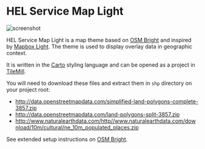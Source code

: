 HEL Service Map Light
==========

![screenshot](https://raw.githubusercontent.com/terotic/hel-service-map-light/master/screenshot.png)

HEL Service Map Light is a map theme based on [OSM Bright][] and inspired by [Mapbox Light][]. 
The theme is used to display overlay data in geographic context.

It is written in the [Carto][] styling language
and can be opened as a project in [TileMill][].

[Carto]: http://github.com/mapbox/carto/
[TileMill]: http://tilemill.com/
[Mapbox Light]: https://www.mapbox.com/maps/light-dark/
[OSM Bright]: https://github.com/mapbox/osm-bright
[Mapnik]: https://github.com/mapnik/mapnik

You will need to download these files and extract them in `shp` directory on your project root:

* http://data.openstreetmapdata.com/simplified-land-polygons-complete-3857.zip
* http://data.openstreetmapdata.com/land-polygons-split-3857.zip
* http://www.naturalearthdata.com/http//www.naturalearthdata.com/download/10m/cultural/ne_10m_populated_places.zip

See extended setup instructions on [OSM Bright][].